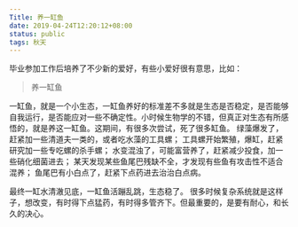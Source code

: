 ```yaml
---
Title: 养一缸鱼
date: 2019-04-24T12:20:12+08:00
status: public
tags: 秋天
---
```


毕业参加工作后培养了不少新的爱好，有些小爱好很有意思，比如：
> 养一缸鱼

一缸鱼，就是一个小生态，一缸鱼养好的标准差不多就是生态是否稳定，是否能够自我运行，是否能应对一些不确定性。小时候生物学的不错，但真正对生态有所感悟的，就是养这一缸鱼。这期间，有很多次尝试，死了很多缸鱼。
绿藻爆发了，赶紧加一些清道夫一类的，或者吃水藻的工具螺；
工具螺开始繁殖，爆缸，赶紧研究加一些专吃螺的杀手螺；
水变混浊了，可能富营养了，赶紧减少投食，加一些硝化细菌进去；
某天发现某些鱼尾巴残缺不全，才发现有些鱼有攻击性不适合混养；
鱼尾巴有小白点了，赶紧下点药进去治治白点病。

最终一缸水清澈见底，一缸鱼活蹦乱跳，生态稳了。
很多时候复杂系统就是这样子，想改变，有时得下点猛药，有时得多管齐下。但最重要的，是要有耐心，和长久的决心。